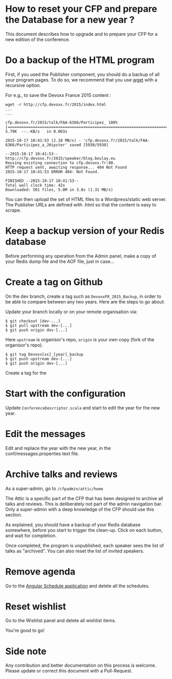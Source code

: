 # How to reset your CFP and prepare the Database for a new year ?

This document describes how to upgrade and to prepare your CFP for a new edition of the conference. 

# Do a backup of the HTML program

First, if you used the Publisher component, you should do a backup of all your program pages. To do so, we recommend that you use [wget](http://linuxreviews.org/quicktips/wget/) with a recursive option. 
 
For e.g., to save the Devoxx France 2015 content : 

    wget -r http://cfp.devoxx.fr/2015/index.html
    ...
    ...
    
    cfp.devoxx.fr/2015/talk/FAA-6366/Participez_ 100%[================================================================================================>]   5.79K  --.-KB/s   in 0.003s 
    
    2015-10-17 10:41:53 (2.18 MB/s) - 'cfp.devoxx.fr/2015/talk/FAA-6366/Participez_a_JHipster' saved [5930/5930]
    
    --2015-10-17 10:41:53--  http://cfp.devoxx.fr/2015/speaker/blog.boulay.eu
    Reusing existing connection to cfp.devoxx.fr:80.
    HTTP request sent, awaiting response... 404 Not Found
    2015-10-17 10:41:53 ERROR 404: Not Found.
    
    FINISHED --2015-10-17 10:41:53--
    Total wall clock time: 42s
    Downloaded: 501 files, 5.0M in 3.8s (1.31 MB/s)
    
You can then upload the set of HTML files to a Wordpress/static web server. The Publisher URLs are defined with .html so that the content is easy to scrape.
    
# Keep a backup version of your Redis database

Before performing any operation from the Admin panel, make a copy of your Redis dump file and the AOF file, just in case...

# Create a tag on Github

On the dev branch, create a tag such as `DevoxxFR_2015_Backup`, in order to be able to compare between any two years. Here are the steps to go about:

Update your branch locally or on your remote organisation via:
```
$ git checkout [dev-...]
$ git pull upstream dev-[...]
$ git push origin dev-[...]
 ```
Here ```upstream``` is organisor's repo, ```origin``` is your own copy (fork of the organisor's repo). 
```
$ git tag Devoxx[xx]_[year]_backup
$ git push upstream dev-[...]
$ git push origin dev-[...]
```

 Create a tag for the 




# Start with the configuration 

Update `ConferenceDescriptor.scala` and start to edit the year for the new year.

# Edit the messages

Edit and replace the year with the new year, in the conf/messages.properties text file.

# Archive talks and reviews

As a super-admin, go to `/cfpadmin/attic/home` 

The Attic is a specific part of the CFP that has been designed to archive all talks and reviews. This is deliberately not part of the admin navigation bar. Only a super-admin with a deep knowledge of the CFP should use this section.

As explained, you should have a backup of your Redis database somewhere, before you start to trigger the clean-up.
Click on each button, and wait for completion.

Once completed, the program is unpublished, each speaker sees the list of talks as "archived". You can also reset the list of invited speakers.

# Remove agenda

Go to the [Angular Schedule application](/assets/angular/index.html) and delete all the schedules.

# Reset wishlist

Go to the Wishlist panel and delete all wishlist items.

You're good to go!

# Side note 

Any contribution and better documentation on this process is welcome.
Please update or correct this document with a Pull-Request. 
